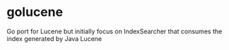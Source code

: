 golucene
========

Go port for Lucene but initially focus on IndexSearcher that consumes the index generated by Java Lucene
